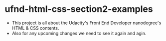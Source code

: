 # ufnd-html-css-section2-examples

- This project is all about the Udacity's Front End Developer nanodegree's HTML & CSS contents.
- Also for any upcoming changes we need to see it again and agin.